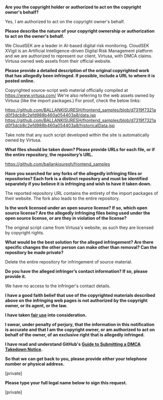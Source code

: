 **Are you the copyright holder or authorized to act on the copyright owner's behalf?**

Yes, I am authorized to act on the copyright owner's behalf.

**Please describe the nature of your copyright ownership or authorization to act on the owner's behalf.**

We CloudSEK are a leader in AI-based digital risk monitoring. CloudSEK XVigil is an Artificial Intelligence-driven Digital Risk Management platform and we are authorized to represent our client, Virtusa, with DMCA claims. Virtusa owned web assets from their official website.

**Please provide a detailed description of the original copyrighted work that has allegedly been infringed. If possible, include a URL to where it is posted online.**

Copyrighted source-script web material officially compiled at https://www.virtusa.com/
We're also referring to the web assets owned by Virtusa (like the import packages.) For proof, check the below links:

https://github.com/BALLANKISURESH/frontend_samples/blob/d7319f7321ad0f3dcb8c2efd988b460a054403a8/data.jsp  
https://github.com/BALLANKISURESH/frontend_samples/blob/d7319f7321ad0f3dcb8c2efd988b460a054403a8/historicalData.jsp

Take note that any such script developed within the site is automatically owned by Virtusa.

**What files should be taken down? Please provide URLs for each file, or if the entire repository, the repository’s URL.**

https://github.com/ballankisuresh/frontend_samples

**Have you searched for any forks of the allegedly infringing files or repositories? Each fork is a distinct repository and must be identified separately if you believe it is infringing and wish to have it taken down.**

The reported repository URL contains the entirety of the import packages of their website. The fork also leads to the entire repository.

**Is the work licensed under an open source license? If so, which open source license? Are the allegedly infringing files being used under the open source license, or are they in violation of the license?**

The original script came from Virtusa's website; as such they are licensed by copyright rights.

**What would be the best solution for the alleged infringement? Are there specific changes the other person can make other than removal? Can the repository be made private?**

Delete the entire repository for infringement of source material.

**Do you have the alleged infringer’s contact information? If so, please provide it.**

We have no access to the infringer's contact details.

**I have a good faith belief that use of the copyrighted materials described above on the infringing web pages is not authorized by the copyright owner, or its agent, or the law.**

**I have taken <a href="https://www.lumendatabase.org/topics/22">fair use</a> into consideration.**

**I swear, under penalty of perjury, that the information in this notification is accurate and that I am the copyright owner, or am authorized to act on behalf of the owner, of an exclusive right that is allegedly infringed.**

**I have read and understand GitHub's <a href="https://docs.github.com/articles/guide-to-submitting-a-dmca-takedown-notice/">Guide to Submitting a DMCA Takedown Notice</a>.**

**So that we can get back to you, please provide either your telephone number or physical address.**

[private]

**Please type your full legal name below to sign this request.**

[private]
